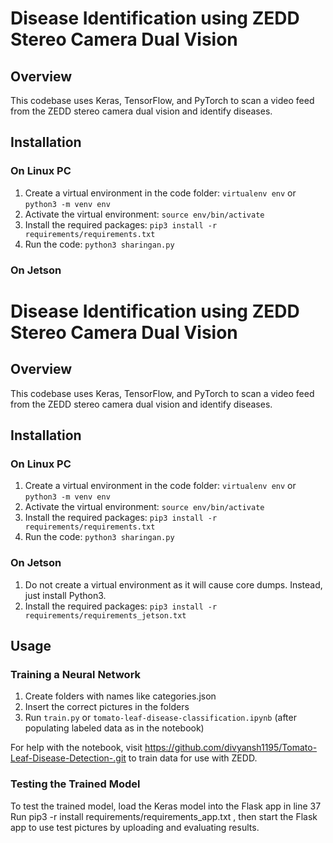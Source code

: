 # Disease Identification using ZEDD Stereo Camera Dual Vision

## Overview

This codebase uses Keras, TensorFlow, and PyTorch to scan a video feed from the ZEDD stereo camera dual vision and identify diseases.

## Installation

### On Linux PC

1. Create a virtual environment in the code folder: `virtualenv env` or `python3 -m venv env`
2. Activate the virtual environment: `source env/bin/activate`
3. Install the required packages: `pip3 install -r requirements/requirements.txt`
4. Run the code: `python3 sharingan.py`

### On Jetson



# Disease Identification using ZEDD Stereo Camera Dual Vision

## Overview

This codebase uses Keras, TensorFlow, and PyTorch to scan a video feed from the ZEDD stereo camera dual vision and identify diseases.

## Installation

### On Linux PC

1. Create a virtual environment in the code folder: `virtualenv env` or `python3 -m venv env`
2. Activate the virtual environment: `source env/bin/activate`
3. Install the required packages: `pip3 install -r requirements/requirements.txt`
4. Run the code: `python3 sharingan.py`

### On Jetson

1. Do not create a virtual environment as it will cause core dumps. Instead, just install Python3.
2. Install the required packages: `pip3 install -r requirements/requirements_jetson.txt`

## Usage

### Training a Neural Network

1. Create folders with names like categories.json
2. Insert the correct pictures in the folders
3. Run `train.py` or `tomato-leaf-disease-classification.ipynb` (after populating labeled data as in the notebook)

For help with the notebook, visit https://github.com/divyansh1195/Tomato-Leaf-Disease-Detection-.git to train data for use with ZEDD.

### Testing the Trained Model

To test the trained model, load the Keras model into the Flask app in line 37
Run pip3 -r install requirements/requirements_app.txt , then start the Flask app to use test pictures by uploading and evaluating results.



